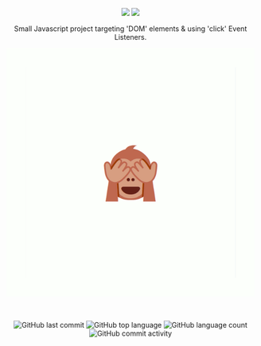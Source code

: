 <div align="center">
  
  ![](https://github.com/cba0311/NoEvil/blob/master/assets/NoEvil-banner.png#gh-light-mode-only)
  ![](https://github.com/cba0311/NoEvil/blob/master/assets/NoEvil-banner_dark.png#gh-dark-mode-only)
  
</p>
<p align="center">
  Small Javascript project targeting 'DOM' elements & using 'click' Event Listeners.
</p> 
<p align="center">
  <img src="https://github.com/cba0311/No-Evil/blob/master/assets/No-Evil.gif"<img>
</p> 
<div align="center">
  
  &nbsp;

![GitHub last commit](https://img.shields.io/github/last-commit/cba0311/No-Evil?style=flat-square)
![GitHub top language](https://img.shields.io/github/languages/top/cba0311/No-Evil?style=flat-square)
![GitHub language count](https://img.shields.io/github/languages/count/cba0311/No-Evil?style=flat-square)
![GitHub commit activity](https://img.shields.io/github/commit-activity/w/cba0311/No-Evil?style=flat-square)

</div>

